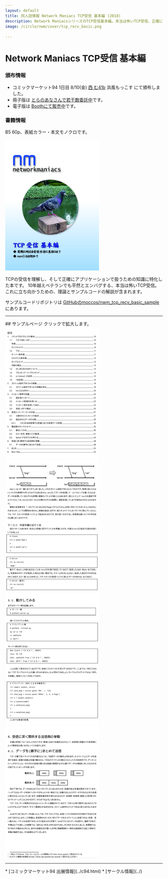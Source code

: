 ```yaml
---
layout: default
title: 同人誌情報 Network Maniacs TCP受信 基本編 (2018)
description: Network ManiacsシリーズのTCP受信基本編。本当は怖いTCP受信、正確に行うための理論とサンプル解説。
image: /circle/nwm/cover/tcp_recv_basic.png

---
```


Network Maniacs TCP受信 基本編
====

### 頒布情報

* コミックマーケット94 1日目 8/10(金) [西 む41b](https://webcatalog-free.circle.ms/Map#13921853/day=Day1/hall=w12/scale=1)
浜風もっこす にて頒布しました。
* 冊子版は [とらのあなさんで若干数委託中](https://shop.comiczin.jp/products/detail.php?product_id=37189)です。
* 電子版は [Boothにて販売中](https://moccos.booth.pm/items/1047554)です。

### 書籍情報
B5 60p、表紙カラー・本文モノクロです。

<a href="./cover/tcp_recv_basic.png" rel="lightbox">
  <img src="./cover/tcp_recv_basic.png" alt="表紙" style="width: 300px;"/>
</a>

TCPの受信を理解し、そして正確にアプリケーションで扱うための知識に特化した本です。
10年越えベテランでも平然とエンバグする、本当は怖いTCP受信。これに立ち向かうための、理論とサンプルコードの解説が含まれます。

サンプルコードリポジトリは [GitHubのmoccos/nwm_tcp_recv_basic_sample](https://github.com/moccos/nwm_tcp_recv_basic_sample)
にあります。

<hr/>
## サンプルページ
クリックで拡大します。

<a href="./sample/tcp_recv_basic_index.png" rel="lightbox">
  <img src="./sample/tcp_recv_basic_index.png" alt="目次" style="width: 300px;"/>
</a>
<a href="./sample/tcp_recv_basic_p19.png" rel="lightbox">
  <img src="./sample/tcp_recv_basic_p19.png" alt="本文サンプル1" style="width: 300px;"/>
</a>

<a href="./sample/tcp_recv_basic_p40.png" rel="lightbox">
  <img src="./sample/tcp_recv_basic_p40.png" alt="本文サンプル2" style="width: 300px;"/>
</a>
<a href="./sample/tcp_recv_basic_p48.png" rel="lightbox">
  <img src="./sample/tcp_recv_basic_p48.png" alt="本文サンプル3" style="width: 300px;"/>
</a>

<hr/>
* [コミックマーケット94 出展情報](../c94.html)
* [サークル情報](../)
